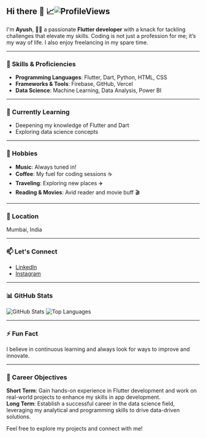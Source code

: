 
## Hi there 👋 📈![ProfileViews](https://komarev.com/ghpvc/?username=Mr-Ayushh&color=green)
I'm **Ayush**, 👨‍💻 a passionate **Flutter developer** with a knack for tackling challenges that elevate my skills. Coding is not just a profession for me; it’s my way of life. I also enjoy freelancing in my spare time.

---

### 🔧 Skills & Proficiencies
- **Programming Languages**: Flutter, Dart, Python, HTML, CSS
- **Frameworks & Tools**: Firebase, GitHub, Vercel
- **Data Science**: Machine Learning, Data Analysis, Power BI

---

### 🌱 Currently Learning
- Deepening my knowledge of Flutter and Dart
- Exploring data science concepts

---

### 🎵 Hobbies
- **Music**: Always tuned in!
- **Coffee**: My fuel for coding sessions ☕
- **Traveling**: Exploring new places ✈️
- **Reading & Movies**: Avid reader and movie buff 🎬

---

### 📍 Location
Mumbai, India

---

### 📫 Let's Connect
- [LinkedIn](https://linkedin.com/in/mrayushh)
- [Instagram](https://instagram.com/_mr.ayushh)

---

### 📊 GitHub Stats
![GitHub Stats](https://github-readme-stats.vercel.app/api?username=Mr-Ayushh&show_icons=true&theme=radical)
![Top Languages](https://github-readme-stats.vercel.app/api/top-langs/?username=Mr-Ayushh&layout=compact&theme=radical)

---

### ⚡ Fun Fact
I believe in continuous learning and always look for ways to improve and innovate. 

---

### 🎯 Career Objectives
**Short Term**: Gain hands-on experience in Flutter development and work on real-world projects to enhance my skills in app development.  
**Long Term**: Establish a successful career in the data science field, leveraging my analytical and programming skills to drive data-driven solutions.

Feel free to explore my projects and connect with me!
